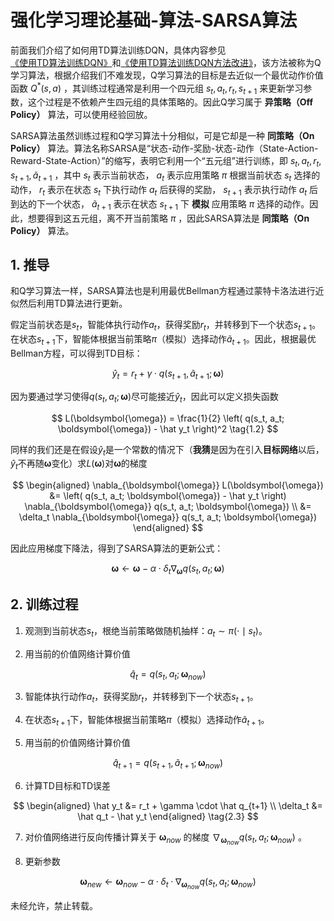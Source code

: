 # 强化学习理论基础-算法-SARSA算法

前面我们介绍了如何用TD算法训练DQN，具体内容参见[《使用TD算法训练DQN》](https://xinyukhan.github.io/2025/08/12/强化学习理论基础(3)算法(1)使用TD算法训练DQN.html)和[《使用TD算法训练DQN方法改进》](https://xinyukhan.github.io/2025/08/12/强化学习理论基础(3)算法(2)使用TD算法训练DQN方法.html)，该方法被称为Q学习算法，根据介绍我们不难发现，Q学习算法的目标是去近似一个最优动作价值函数 $Q^*(s, a)$ ，其训练过程通常是利用一个四元组 $s_t, a_t, r_t, s_{t+1}$ 来更新学习参数，这个过程是不依赖产生四元组的具体策略的。因此Q学习属于 **异策略（Off Policy）** 算法，可以使用经验回放。

SARSA算法虽然训练过程和Q学习算法十分相似，可是它却是一种 **同策略（On Policy）** 算法。算法名称SARSA是“状态-动作-奖励-状态-动作（State-Action-Reward-State-Action）”的缩写，表明它利用一个“五元组”进行训练，即 $s_t, a_t, r_t, s_{t+1}, \tilde{a}_{t+1}$  ，其中 $s_t$ 表示当前状态， $a_t$ 表示应用策略 $\pi$ 根据当前状态 $s_t$ 选择的动作， $r_t$ 表示在状态 $s_t$ 下执行动作 $a_t$ 后获得的奖励， $s_{t+1}$ 表示执行动作 $a_t$ 后到达的下一个状态， $\tilde{a}_{t+1}$ 表示在状态 $s_{t+1}$ 下 **模拟** 应用策略 $\pi$ 选择的动作。因此，想要得到这五元组，离不开当前策略 $\pi$ ，因此SARSA算法是 **同策略（On Policy）** 算法。

## 1. 推导

和Q学习算法一样，SARSA算法也是利用最优Bellman方程通过蒙特卡洛法进行近似然后利用TD算法进行更新。

假定当前状态是$s_t$，智能体执行动作$a_t$，获得奖励$r_t$，并转移到下一个状态$s_{t+1}$。在状态$s_{t+1}$下，智能体根据当前策略$\pi$（模拟）选择动作$\tilde{a}_{t+1}$。因此，根据最优Bellman方程，可以得到TD目标：

<div class="math">

$$
\hat y_t = r_t + \gamma \cdot q(s_{t+1}, \tilde{a}_{t+1}; \boldsymbol{\omega}) \tag{1.1}
$$

</div>

因为要通过学习使得$q(s_t, a_t; \boldsymbol{\omega})$尽可能接近$\hat y_t$，因此可以定义损失函数

<div class="math">

$$
L(\boldsymbol{\omega}) = \frac{1}{2} \left( q(s_t, a_t; \boldsymbol{\omega}) - \hat y_t \right)^2 \tag{1.2}
$$

</div>

同样的我们还是在假设$\hat y_t$是一个常数的情况下（**我猜**是因为在引入**目标网络**以后，$\hat y_t$不再随$\boldsymbol{\omega}$变化）求$L(\boldsymbol{\omega})$对$\boldsymbol{\omega}$的梯度

<div class="math">

$$
\begin{aligned}
  \nabla_{\boldsymbol{\omega}} L(\boldsymbol{\omega}) &= \left( q(s_t, a_t; \boldsymbol{\omega}) - \hat y_t \right) \nabla_{\boldsymbol{\omega}} q(s_t, a_t; \boldsymbol{\omega}) \\
  &= \delta_t \nabla_{\boldsymbol{\omega}} q(s_t, a_t; \boldsymbol{\omega})
\end{aligned}
$$

</div>

因此应用梯度下降法，得到了SARSA算法的更新公式：

<div class="math">

$$
\boldsymbol{\omega} \leftarrow \boldsymbol{\omega} - \alpha \cdot \delta_t \nabla_{\boldsymbol{\omega}} q(s_t, a_t; \boldsymbol{\omega}) \tag{1.3}
$$

</div>

## 2. 训练过程

1. 观测到当前状态$s_t$，根绝当前策略做随机抽样：$a_t \sim \pi(\cdot \mid s_t)$。

2. 用当前的价值网络计算价值

<div class="math">

$$
\hat q_t = q(s_t, a_t; \boldsymbol{\omega}_{now}) \tag{2.1}
$$

</div>

3. 智能体执行动作$a_t$，获得奖励$r_t$，并转移到下一个状态$s_{t+1}$。

4. 在状态$s_{t+1}$下，智能体根据当前策略$\pi$（模拟）选择动作$\tilde{a}_{t+1}$。

5. 用当前的价值网络计算价值

<div class="math">

$$
\hat q_{t+1} = q(s_{t+1}, \tilde{a}_{t+1}; \boldsymbol{\omega}_{now}) \tag{2.2}
$$

</div>

6. 计算TD目标和TD误差

<div class="math">

$$
\begin{aligned}
\hat y_t &= r_t + \gamma \cdot \hat q_{t+1} \\
\delta_t &= \hat q_t - \hat y_t
\end{aligned} \tag{2.3}
$$

</div>

7. 对价值网络进行反向传播计算关于 $\boldsymbol{\omega}_{now}$ 的梯度 $\nabla_{\boldsymbol{\omega}_{now}} q(s_t, a_t; \boldsymbol{\omega}_{now})$ 。

8. 更新参数

<div class="math">

$$
\boldsymbol{\omega}_{new} \leftarrow \boldsymbol{\omega}_{now} - \alpha \cdot \delta_t \cdot \nabla_{\boldsymbol{\omega}_{now}} q(s_t, a_t; \boldsymbol{\omega}_{now}) \tag{2.4}
$$

</div>


未经允许，禁止转载。

